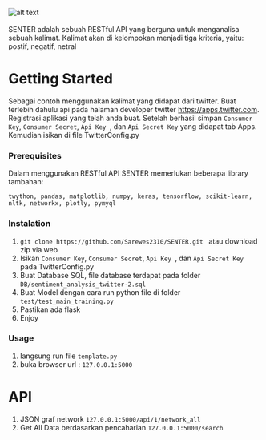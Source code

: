 ![alt text](https://raw.githubusercontent.com/Sarewes2310/SENTET/master/static/asset/Logo/senter.png?token=AVp8RroIPfI2JxAkhoiin7WnAQvqSRycks5cZA6qwA%3D%3D)
<br><br>
SENTER adalah sebuah RESTful API yang berguna untuk menganalisa sebuah kalimat. Kalimat akan di kelompokan menjadi tiga kriteria, yaitu: postif, negatif, netral 
# Getting Started
Sebagai contoh menggunakan kalimat yang didapat dari twitter. Buat terlebih dahulu api pada halaman developer twitter https://apps.twitter.com. Registrasi aplikasi yang telah anda buat.
Setelah berhasil simpan ```Consumer Key```, ```Consumer Secret```, ```Api Key ```, dan ```Api Secret Key``` yang didapat tab Apps.
Kemudian isikan di file TwitterConfig.py

### Prerequisites
Dalam menggunakan RESTful API SENTER memerlukan beberapa library tambahan:
```
twython, pandas, matplotlib, numpy, keras, tensorflow, scikit-learn, nltk, networkx, plotly, pymyql
```

### Instalation

1. ```git clone https://github.com/Sarewes2310/SENTER.git ``` atau download zip via web
2. Isikan ```Consumer Key```, ```Consumer Secret```, ```Api Key ```, dan ```Api Secret Key``` pada TwitterConfig.py
3. Buat Database SQL, file database terdapat pada folder ```DB/sentiment_analysis_twitter-2.sql``` 
4. Buat Model dengan cara run python file di folder ```test/test_main_training.py```
5. Pastikan ada flask
6. Enjoy

### Usage 

1. langsung run file ```template.py```
2. buka browser url : ```127.0.0.1:5000```

# API
1. JSON graf network ```127.0.0.1:5000/api/1/network_all ```
2. Get All Data berdasarkan pencaharian ```127.0.0.1:5000/search```

